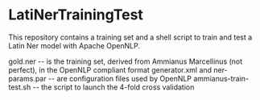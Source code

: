# LatiNerTrainingTest

This repository contains a training set and a shell script to train and test a Latin Ner model with Apache OpenNLP.

gold.ner  -- is the training set, derived from Ammianus Marcellinus (not perfect), in the OpenNLP compliant format
generator.xml	and	ner-params.par  --  are configuration files used by OpenNLP
ammianus-train-test.sh  -- the script to launch the 4-fold cross validation

